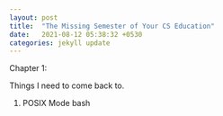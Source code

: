 ```yaml
---
layout: post
title:  "The Missing Semester of Your CS Education"
date:   2021-08-12 05:38:32 +0530
categories: jekyll update
---
```


Chapter 1: 

Things I need to come back to. 
<ol>
<li> POSIX Mode bash </ol>
